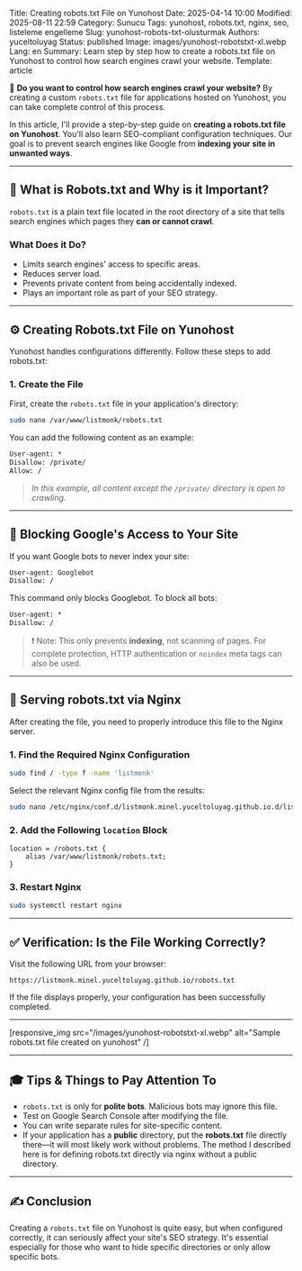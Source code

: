 Title: Creating robots.txt File on Yunohost
Date: 2025-04-14 10:00
Modified: 2025-08-11 22:59
Category: Sunucu
Tags: yunohost, robots.txt, nginx, seo, listeleme engelleme
Slug: yunohost-robots-txt-olusturmak
Authors: yuceltoluyag
Status: published
Image: images/yunohost-robotstxt-xl.webp
Lang: en
Summary: Learn step by step how to create a robots.txt file on Yunohost to control how search engines crawl your website.
Template: article

🚀 **Do you want to control how search engines crawl your website?** By creating a custom `robots.txt` file for applications hosted on Yunohost, you can take complete control of this process.

In this article, I'll provide a step-by-step guide on **creating a robots.txt file on Yunohost**. You'll also learn SEO-compliant configuration techniques. Our goal is to prevent search engines like Google from **indexing your site in unwanted ways**.

---

## 🤖 What is Robots.txt and Why is it Important?

`robots.txt` is a plain text file located in the root directory of a site that tells search engines which pages they **can or cannot crawl**.

### What Does it Do?

- Limits search engines' access to specific areas.
- Reduces server load.
- Prevents private content from being accidentally indexed.
- Plays an important role as part of your SEO strategy.

---

## ⚙️ Creating Robots.txt File on Yunohost

Yunohost handles configurations differently. Follow these steps to add robots.txt:

### 1. Create the File

First, create the `robots.txt` file in your application's directory:

```bash
sudo nano /var/www/listmonk/robots.txt
```

You can add the following content as an example:

```txt
User-agent: *
Disallow: /private/
Allow: /
```

> _In this example, all content except the `/private/` directory is open to crawling._

---

## 🔐 Blocking Google's Access to Your Site

If you want Google bots to never index your site:

```txt
User-agent: Googlebot
Disallow: /
```

This command only blocks Googlebot. To block all bots:

```txt
User-agent: *
Disallow: /
```

> ❗ Note: This only prevents **indexing**, not scanning of pages. For complete protection, HTTP authentication or `noindex` meta tags can also be used.

---

## 🔧 Serving robots.txt via Nginx

After creating the file, you need to properly introduce this file to the Nginx server.

### 1. Find the Required Nginx Configuration

```bash
sudo find / -type f -name 'listmonk'
```

Select the relevant Nginx config file from the results:

```bash
sudo nano /etc/nginx/conf.d/listmonk.minel.yuceltoluyag.github.io.d/listmonk.conf
```

### 2. Add the Following `location` Block

```nginx
location = /robots.txt {
    alias /var/www/listmonk/robots.txt;
}
```

### 3. Restart Nginx

```bash
sudo systemctl restart nginx
```

---

## ✅ Verification: Is the File Working Correctly?

Visit the following URL from your browser:

```
https://listmonk.minel.yuceltoluyag.github.io/robots.txt
```

If the file displays properly, your configuration has been successfully completed.

---

[responsive_img src="/images/yunohost-robotstxt-xl.webp" alt="Sample robots.txt file created on yunohost" /]

---

## 🎓 Tips & Things to Pay Attention To

- `robots.txt` is only for **polite bots**. Malicious bots may ignore this file.
- Test on Google Search Console after modifying the file.
- You can write separate rules for site-specific content.
- If your application has a **public** directory, put the **robots.txt** file directly there—it will most likely work without problems. The method I described here is for defining robots.txt directly via nginx without a public directory.

---

## ✍️ Conclusion

Creating a `robots.txt` file on Yunohost is quite easy, but when configured correctly, it can seriously affect your site's SEO strategy. It's essential especially for those who want to hide specific directories or only allow specific bots.
